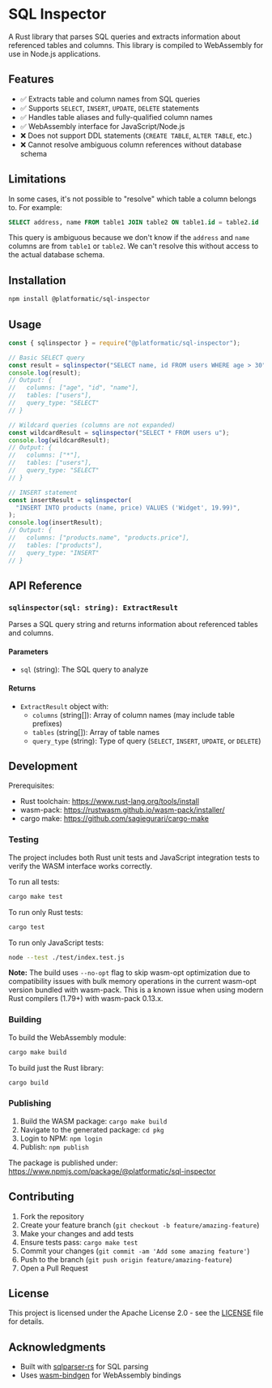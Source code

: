 # SQL Inspector

A Rust library that parses SQL queries and extracts information about referenced tables and columns. This library is compiled to WebAssembly for use in Node.js applications.

## Features

- ✅ Extracts table and column names from SQL queries
- ✅ Supports `SELECT`, `INSERT`, `UPDATE`, `DELETE` statements
- ✅ Handles table aliases and fully-qualified column names
- ✅ WebAssembly interface for JavaScript/Node.js
- ❌ Does not support DDL statements (`CREATE TABLE`, `ALTER TABLE`, etc.)
- ❌ Cannot resolve ambiguous column references without database schema

## Limitations

In some cases, it's not possible to "resolve" which table a column belongs to. For example:

```sql
SELECT address, name FROM table1 JOIN table2 ON table1.id = table2.id
```

This query is ambiguous because we don't know if the `address` and `name` columns are from `table1` or `table2`. We can't resolve this without access to the actual database schema.

## Installation

```bash
npm install @platformatic/sql-inspector
```

## Usage

```javascript
const { sqlinspector } = require("@platformatic/sql-inspector");

// Basic SELECT query
const result = sqlinspector("SELECT name, id FROM users WHERE age > 30");
console.log(result);
// Output: {
//   columns: ["age", "id", "name"],
//   tables: ["users"],
//   query_type: "SELECT"
// }

// Wildcard queries (columns are not expanded)
const wildcardResult = sqlinspector("SELECT * FROM users u");
console.log(wildcardResult);
// Output: {
//   columns: ["*"],
//   tables: ["users"],
//   query_type: "SELECT"
// }

// INSERT statement
const insertResult = sqlinspector(
  "INSERT INTO products (name, price) VALUES ('Widget', 19.99)",
);
console.log(insertResult);
// Output: {
//   columns: ["products.name", "products.price"],
//   tables: ["products"],
//   query_type: "INSERT"
// }
```

## API Reference

### `sqlinspector(sql: string): ExtractResult`

Parses a SQL query string and returns information about referenced tables and columns.

#### Parameters

- `sql` (string): The SQL query to analyze

#### Returns

- `ExtractResult` object with:
  - `columns` (string[]): Array of column names (may include table prefixes)
  - `tables` (string[]): Array of table names
  - `query_type` (string): Type of query (`SELECT`, `INSERT`, `UPDATE`, or `DELETE`)

## Development

Prerequisites:

- Rust toolchain: https://www.rust-lang.org/tools/install
- wasm-pack: https://rustwasm.github.io/wasm-pack/installer/
- cargo make: https://github.com/sagiegurari/cargo-make

### Testing

The project includes both Rust unit tests and JavaScript integration tests to verify the WASM interface works correctly.

To run all tests:

```bash
cargo make test
```

To run only Rust tests:

```bash
cargo test
```

To run only JavaScript tests:

```bash
node --test ./test/index.test.js
```

**Note:** The build uses `--no-opt` flag to skip wasm-opt optimization due to compatibility issues with bulk memory operations in the current wasm-opt version bundled with wasm-pack. This is a known issue when using modern Rust compilers (1.79+) with wasm-pack 0.13.x.

### Building

To build the WebAssembly module:

```bash
cargo make build
```

To build just the Rust library:

```bash
cargo build
```

### Publishing

1. Build the WASM package: `cargo make build`
2. Navigate to the generated package: `cd pkg`
3. Login to NPM: `npm login`
4. Publish: `npm publish`

The package is published under: https://www.npmjs.com/package/@platformatic/sql-inspector

## Contributing

1. Fork the repository
2. Create your feature branch (`git checkout -b feature/amazing-feature`)
3. Make your changes and add tests
4. Ensure tests pass: `cargo make test`
5. Commit your changes (`git commit -am 'Add some amazing feature'`)
6. Push to the branch (`git push origin feature/amazing-feature`)
7. Open a Pull Request

## License

This project is licensed under the Apache License 2.0 - see the [LICENSE](LICENSE) file for details.

## Acknowledgments

- Built with [sqlparser-rs](https://github.com/apache/datafusion-sqlparser-rs) for SQL parsing
- Uses [wasm-bindgen](https://github.com/rustwasm/wasm-bindgen) for WebAssembly bindings
